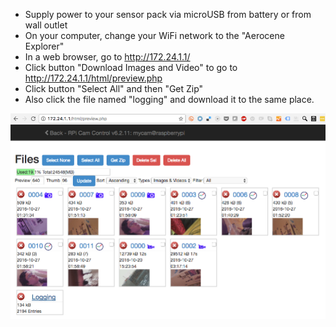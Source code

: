* Supply power to your sensor pack via microUSB from battery or from wall outlet
* On your computer, change your WiFi network to the "Aerocene Explorer"
* In a web browser, go to http://172.24.1.1/
* Click button "Download Images and Video" to go to http://172.24.1.1/html/preview.php
* Click button "Select All" and then "Get Zip"
* Also click the file named "logging" and download it to the same place. 

![RPi Cam Web Interface](https://github.com/Aerocene/explorer/blob/master/sensor/instructions/images/RPi-cam-interface.png)
